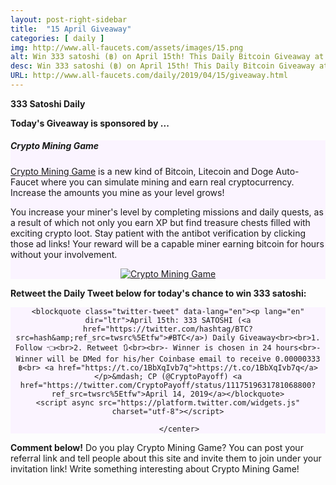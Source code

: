 ```yaml
---
layout: post-right-sidebar
title:  "15 April Giveaway"
categories: [ daily ]
img: http://www.all-faucets.com/assets/images/15.png
alt: Win 333 satoshi (฿) on April 15th! This Daily Bitcoin Giveaway at www.all-faucets.com is sponsored by Crypto Mining Game.
desc: Win 333 satoshi (฿) on April 15th! This Daily Bitcoin Giveaway at www.all-faucets.com is sponsored by Crypto Mining Game.
URL: http://www.all-faucets.com/daily/2019/04/15/giveaway.html
---
```

**333 Satoshi Daily**

<b>Today's Giveaway is sponsored by ...</b>

<div class="sidebar-section" style="background-color:#fbf4ff">
     <h5><span>Crypto Mining Game</span></h5>
     <a href="http://bit.ly/www-cryptomininggame" target="_blank">Crypto Mining Game</a> is a new kind of Bitcoin, Litecoin and Doge Auto-Faucet where you can simulate mining and earn real cryptocurrency. Increase the amounts you mine as your level grows!
		 <p> </p>
		 You increase your miner's level by completing missions and daily quests, as a result of which not only you earn XP but find treasure chests filled with exciting crypto loot. Stay patient with the antibot verification by clicking those ad links! Your reward will be a capable miner earning bitcoin for hours without your involvement.
		 <p> </p>
     <center><a href="http://bit.ly/www-cryptomininggame" target="_blank"><img src="http://www.all-faucets.com/assets/images/cryptomininggame-ad.gif" alt="Crypto Mining Game"/></a></center>
</div>

<b>Retweet the Daily Tweet below for today's chance to win 333 satoshi:</b><br>

<div class="sidebar-section" style="background-color:#fbf4ff">
		<center>

    <blockquote class="twitter-tweet" data-lang="en"><p lang="en" dir="ltr">April 15th: 333 SATOSHI (<a href="https://twitter.com/hashtag/BTC?src=hash&amp;ref_src=twsrc%5Etfw">#BTC</a>) Daily Giveaway<br><br>1. Follow 👈<br>2. Retweet 🔃<br><br>- Winner is chosen in 24 hours<br>- Winner will be DMed for his/her Coinbase email to receive 0.00000333 ฿<br> <a href="https://t.co/1BbXqIvb7q">https://t.co/1BbXqIvb7q</a></p>&mdash; CP (@CryptoPayoff) <a href="https://twitter.com/CryptoPayoff/status/1117519631781068800?ref_src=twsrc%5Etfw">April 14, 2019</a></blockquote>
    <script async src="https://platform.twitter.com/widgets.js" charset="utf-8"></script>

		 </center>
</div>


<b>Comment below!</b> Do you play Crypto Mining Game? You can post your referral link and tell people about this site and invite them to join under your invitation link! Write something interesting about Crypto Mining Game!
